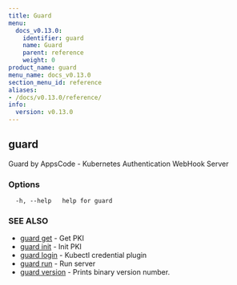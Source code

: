 ```yaml
---
title: Guard
menu:
  docs_v0.13.0:
    identifier: guard
    name: Guard
    parent: reference
    weight: 0
product_name: guard
menu_name: docs_v0.13.0
section_menu_id: reference
aliases:
- /docs/v0.13.0/reference/
info:
  version: v0.13.0
---
```


## guard

Guard by AppsCode - Kubernetes Authentication WebHook Server

### Options

```
  -h, --help   help for guard
```

### SEE ALSO

* [guard get](/docs/v0.13.0/reference/guard_get)	 - Get PKI
* [guard init](/docs/v0.13.0/reference/guard_init)	 - Init PKI
* [guard login](/docs/v0.13.0/reference/guard_login)	 - Kubectl credential plugin
* [guard run](/docs/v0.13.0/reference/guard_run)	 - Run server
* [guard version](/docs/v0.13.0/reference/guard_version)	 - Prints binary version number.

